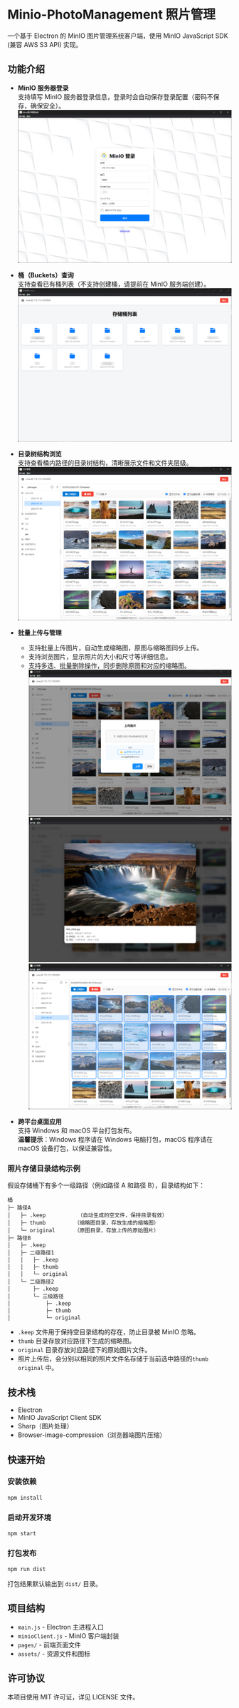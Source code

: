 # Minio-PhotoManagement 照片管理

一个基于 Electron 的 MinIO 图片管理系统客户端，使用 MinIO JavaScript SDK (兼容 AWS S3 API) 实现。

## 功能介绍

- **MinIO 服务器登录**  
  支持填写 MinIO 服务器登录信息，登录时会自动保存登录配置（密码不保存，确保安全）。
  ![示例图片](README_IMG/1.png)

- **桶（Buckets）查询**  
  支持查看已有桶列表（不支持创建桶，请提前在 MinIO 服务端创建）。
  ![示例图片](README_IMG/2.png)

- **目录树结构浏览**  
  支持查看桶内路径的目录树结构，清晰展示文件和文件夹层级。
  ![示例图片](README_IMG/3.png)

- **批量上传与管理**

  - 支持批量上传图片，自动生成缩略图，原图与缩略图同步上传。
  - 支持浏览图片，显示照片的大小和尺寸等详细信息。
  - 支持多选、批量删除操作，同步删除原图和对应的缩略图。
    ![示例图片](README_IMG/4.png)
    ![示例图片](README_IMG/5.png)
    ![示例图片](README_IMG/6.png)

- **跨平台桌面应用**  
  支持 Windows 和 macOS 平台打包发布。  
  **温馨提示**：Windows 程序请在 Windows 电脑打包，macOS 程序请在 macOS 设备打包，以保证兼容性。

### 照片存储目录结构示例

假设存储桶下有多个一级路径（例如路径 A 和路径 B），目录结构如下：

```
桶
├─ 路径A
│   ├─ .keep          （自动生成的空文件，保持目录有效）
│   ├─ thumb         （缩略图目录，存放生成的缩略图）
│   └─ original      （原图目录，存放上传的原始图片）
├─ 路径B
│   ├─ .keep
│   ├─ 二级路径1
│   │   ├─ .keep
│   │   ├─ thumb
│   │   └─ original
│   └─ 二级路径2
│       ├─ .keep
│       └─ 三级路径
│           ├─ .keep
│           ├─ thumb
│           └─ original
```

- `.keep` 文件用于保持空目录结构的存在，防止目录被 MinIO 忽略。
- `thumb` 目录存放对应路径下生成的缩略图。
- `original` 目录存放对应路径下的原始图片文件。
- 照片上传后，会分别以相同的照片文件名存储于当前选中路径的`thumb` `original` 中。

## 技术栈

- Electron
- MinIO JavaScript Client SDK
- Sharp（图片处理）
- Browser-image-compression（浏览器端图片压缩）

## 快速开始

### 安装依赖

```bash
npm install
```

### 启动开发环境

```bash
npm start
```

### 打包发布

```bash
npm run dist
```

打包结果默认输出到 `dist/` 目录。

## 项目结构

- `main.js` - Electron 主进程入口
- `minioClient.js` - MinIO 客户端封装
- `pages/` - 前端页面文件
- `assets/` - 资源文件和图标

## 许可协议

本项目使用 MIT 许可证，详见 LICENSE 文件。
